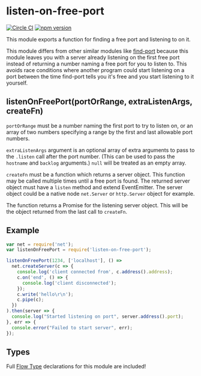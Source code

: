 # listen-on-free-port

[![Circle CI](https://circleci.com/gh/AgentME/listen-on-free-port.svg?style=shield)](https://circleci.com/gh/AgentME/listen-on-free-port)
[![npm version](https://badge.fury.io/js/listen-on-free-port.svg)](https://badge.fury.io/js/listen-on-free-port)

This module exports a function for finding a free port and listening to on it.

This module differs from other similar modules like
[find-port](https://github.com/kessler/find-port) because this module
leaves you with a server already listening on the first free port instead of
returning a number naming a free port for you to listen to. This avoids race
conditions where another program could start listening on a port between the
time find-port tells you it's free and you start listening to it yourself.

## listenOnFreePort(portOrRange, extraListenArgs, createFn)

`portOrRange` must be a number naming the first port to try to listen on, or an
array of two numbers specifying a range by the first and last allowable port
numbers.

`extraListenArgs` argument is an optional array of extra arguments to pass to
the `.listen` call after the port number. (This can be used to pass the
`hostname` and `backlog` arguments.) `null` will be treated as an empty array.

`createFn` must be a function which returns a server object. This function may
be called multiple times until a free port is found. The returned server object
must have a `listen` method and extend EventEmitter. The server object could be
a native node `net.Server` or `http.Server` object for example.

The function returns a Promise for the listening server object. This will be
the object returned from the last call to `createFn`.

## Example

```js
var net = require('net');
var listenOnFreePort = require('listen-on-free-port');

listenOnFreePort(1234, ['localhost'], () =>
  net.createServer(c => {
    console.log('client connected from', c.address().address);
    c.on('end', () => {
      console.log('client disconnected');
    });
    c.write('hello\r\n');
    c.pipe(c);
  })
).then(server => {
  console.log("Started listening on port", server.address().port);
}, err => {
  console.error("Failed to start server", err);
});
```

## Types

Full [Flow Type](http://flowtype.org/) declarations for this module are
included!
